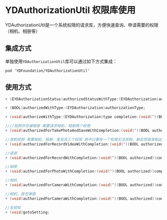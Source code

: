 # YDAuthorizationUtil 权限库使用

YDAuthorizationUtil是一个系统权限的请求库，方便快速查询、申请需要的权限（相机、相册等）

## 集成方式

单独使用`YDAuthorizationUtil`库可以通过如下方式集成：

``` cocoapods
pod 'YDFoundation/YDAuthorizationUtil'
```

## 使用方式

``` Objective-C
+ (EYDAuthorizationStatus)authorizedStatusWithType:(EYDAuthorization)authorizationType;

+ (BOOL)authorizedWithType:(EYDAuthorization)authorizationType;

+ (void)authorizeWithType:(EYDAuthorization)type completion:(void(^)(BOOL authorized))completion;

////拍照并存储相册 需要请求相机、相册两个权限
+ (void)authorizedForTakePhotoAndSaveWithCompletion:(void(^)(BOOL authorized))completion;

//录制视频 需要相机、相册、麦克风三个权限 其中只要有一个权限无法获取，都会导致录制出错
+ (void)authorizedForRecordVideoWithCompletion:(void(^)(BOOL authorized))completion;

//语音
+ (void)authorizedForRecordWithCompletion:(void(^)(BOOL authorized))completion;

//相册
+ (void)authorizedForPhotoWithCompletion:(void(^)(BOOL authorized))completion;

//相机
+ (void)authorizedForCameraWithCompletion:(void(^)(BOOL authorized))completion;

//相机，是否弹窗
+ (void)authorizedForCameraWithCompletion:(void(^)(BOOL authorized))completion needAlert:(BOOL)needAlert;

//去授权
+ (void)gotoSetting;
```
